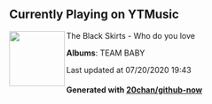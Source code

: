 ## Currently Playing on YTMusic

[<img align="left" width="100" src="https://lh3.googleusercontent.com/c-R6RvJil4XQE1W2gcNhiXicb4GMe7umB3ah7x0QC73fT2i_vdM31rTgFJ_dPEkmloYv-fgzendRmRap">](https://music.youtube.com/channel/UCR90rtDqmA4FV1bVnD6o0nQ)

The Black Skirts - Who do you love

**Albums**: TEAM BABY

Last updated at 07/20/2020 19:43

#### Generated with [20chan/github-now](https://github.com/20chan/github-now)


<!--
**20chan/20chan** is a ✨ _special_ ✨ repository because its `README.md` (this file) appears on your GitHub profile.

Here are some ideas to get you started:

- 🔭 I’m currently working on ...
- 🌱 I’m currently learning ...
- 👯 I’m looking to collaborate on ...
- 🤔 I’m looking for help with ...
- 💬 Ask me about ...
- 📫 How to reach me: ...
- 😄 Pronouns: ...
- ⚡ Fun fact: ...
-->

